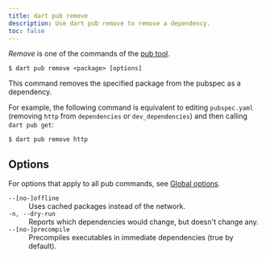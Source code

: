 ```yaml
---
title: dart pub remove
description: Use dart pub remove to remove a dependency.
toc: false
---
```


_Remove_ is one of the commands of the [pub tool](/tools/pub/cmd).

```
$ dart pub remove <package> [options]
```

This command removes the specified package from the pubspec as a dependency.

For example, the following command is equivalent to
editing `pubspec.yaml` (removing `http` from `dependencies` or `dev_dependencies`)
and then calling `dart pub get`:

```
$ dart pub remove http
```

## Options

For options that apply to all pub commands, see
[Global options](/tools/pub/cmd#global-options).

<dl>
    <dt><code>--[no-]offline</code></dt>
    <dd>Uses cached packages instead of the network.</dd>
    <dt><code>-n, --dry-run</code></dt>
    <dd>Reports which dependencies would change, but doesn't change any.</dd>
    <dt><code>--[no-]precompile</code></dt>
    <dd>Precompiles executables in immediate dependencies (true by default).</dd>
</dl>
